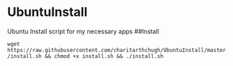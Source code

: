 # UbuntuInstall
Ubuntu Install script for my necessary apps
##Install 





```wget https://raw.githubusercontent.com/charitarthchugh/UbuntuInstall/master/install.sh && chmod +x install.sh && ./install.sh```
